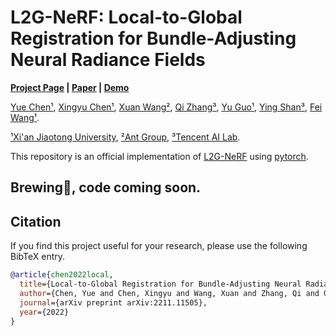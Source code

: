 # L2G-NeRF: Local-to-Global Registration for Bundle-Adjusting Neural Radiance Fields

**[Project Page](https://rover-xingyu.github.io/L2G-NeRF/) |
[Paper](https://arxiv.org/pdf/2211.11505.pdf) |
[Demo](https://www.youtube.com/watch?v=jUkfatSaJtA)**

[Yue Chen¹](https://fanegg.github.io/), 
[Xingyu Chen¹](https://rover-xingyu.github.io/), 
[Xuan Wang²](https://xuanwangvc.github.io/),
[Qi Zhang³](https://qzhang-cv.github.io/), 
[Yu Guo¹](https://yuguo-xjtu.github.io/), 
[Ying Shan³](https://scholar.google.com/citations?user=4oXBp9UAAAAJ&hl=en), 
[Fei Wang¹](http://www.aiar.xjtu.edu.cn/info/1046/1242.htm). 

[¹Xi'an Jiaotong University](http://en.xjtu.edu.cn/),
[²Ant Group](https://www.antgroup.com/en),
[³Tencent AI Lab](https://ai.tencent.com/ailab/en/index/).

This repository is an official implementation of [L2G-NeRF](https://rover-xingyu.github.io/L2G-NeRF/) using [pytorch](https://pytorch.org/). 

## Brewing🍺, code coming soon.
## Citation

If you find this project useful for your research, please use the following BibTeX entry.

```bibtex
@article{chen2022local,
  title={Local-to-Global Registration for Bundle-Adjusting Neural Radiance Fields},
  author={Chen, Yue and Chen, Xingyu and Wang, Xuan and Zhang, Qi and Guo, Yu and Shan, Ying and Wang, Fei},
  journal={arXiv preprint arXiv:2211.11505},
  year={2022}
}
```
